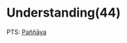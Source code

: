 # Understanding(44)

PTS: [Paññāya](https://dsalsrv04.uchicago.edu/cgi-bin/app/pali_query.py?qs=Pa%C3%B1%C3%B1%C4%81ya&searchhws=yes)
